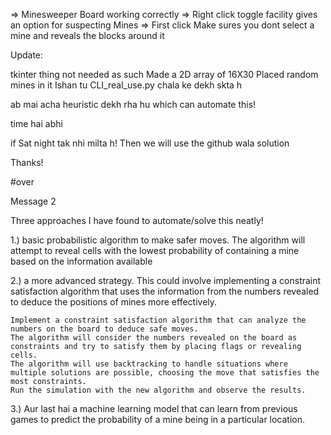 => Minesweeper Board working correctly
=> Right click toggle facility gives an option for suspecting Mines
=> First click Make sures you dont select a mine and reveals the blocks around it


Update:

tkinter thing not needed as such
Made a 2D array of 16X30
Placed random mines in it
Ishan tu CLI_real_use.py chala ke dekh skta h

ab mai acha heuristic dekh rha hu which can automate this!

time hai abhi

if Sat night tak nhi milta h!
Then we will use the github wala solution

Thanks!

#over


Message 2

Three approaches I have found to automate/solve this neatly!

1.) basic probabilistic algorithm to make safer moves. The algorithm will attempt to reveal cells with the lowest probability of containing a mine based on the information available

2.)  a more advanced strategy. This could involve implementing a constraint satisfaction algorithm that uses the information from the numbers revealed to deduce the positions of mines more effectively.

    Implement a constraint satisfaction algorithm that can analyze the numbers on the board to deduce safe moves.
    The algorithm will consider the numbers revealed on the board as constraints and try to satisfy them by placing flags or revealing cells.
    The algorithm will use backtracking to handle situations where multiple solutions are possible, choosing the move that satisfies the most constraints.
    Run the simulation with the new algorithm and observe the results.

3.) Aur last hai a machine learning model that can learn from previous games to predict the probability of a mine being in a particular location.
